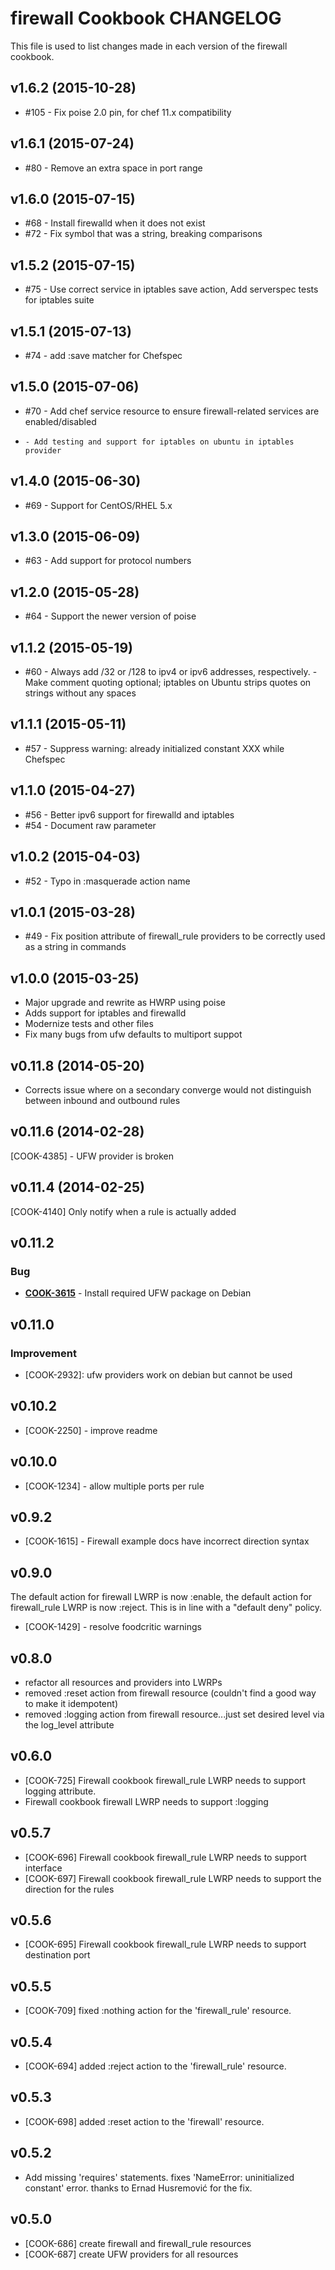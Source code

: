 firewall Cookbook CHANGELOG
=======================
This file is used to list changes made in each version of the firewall cookbook.

v1.6.2 (2015-10-28)
-------------------
* #105 - Fix poise 2.0 pin, for chef 11.x compatibility

v1.6.1 (2015-07-24)
-------------------
* #80 - Remove an extra space in port range

v1.6.0 (2015-07-15)
-------------------
* #68 - Install firewalld when it does not exist
* #72 - Fix symbol that was a string, breaking comparisons

v1.5.2 (2015-07-15)
-------------------
* #75 - Use correct service in iptables save action, Add serverspec tests for iptables suite

v1.5.1 (2015-07-13)
-------------------
* #74 - add :save matcher for Chefspec

v1.5.0 (2015-07-06)
-------------------

* #70 - Add chef service resource to ensure firewall-related services are enabled/disabled
*     - Add testing and support for iptables on ubuntu in iptables provider

v1.4.0 (2015-06-30)
-------------------

* #69 - Support for CentOS/RHEL 5.x

v1.3.0 (2015-06-09)
-------------------
* #63 - Add support for protocol numbers

v1.2.0 (2015-05-28)
-------------------
* #64 - Support the newer version of poise

v1.1.2 (2015-05-19)
-------------------
* #60 - Always add /32 or /128 to ipv4 or ipv6 addresses, respectively.
      - Make comment quoting optional; iptables on Ubuntu strips quotes on strings without any spaces

v1.1.1 (2015-05-11)
-------------------
* #57 - Suppress warning: already initialized constant XXX while Chefspec

v1.1.0 (2015-04-27)
-------------------
* #56 - Better ipv6 support for firewalld and iptables
* #54 - Document raw parameter

v1.0.2 (2015-04-03)
-------------------
* #52 - Typo in :masquerade action name

v1.0.1 (2015-03-28)
-------------------
* #49 - Fix position attribute of firewall_rule providers to be correctly used as a string in commands

v1.0.0 (2015-03-25)
-------------------
* Major upgrade and rewrite as HWRP using poise
* Adds support for iptables and firewalld
* Modernize tests and other files
* Fix many bugs from ufw defaults to multiport suppot

v0.11.8 (2014-05-20)
--------------------
* Corrects issue where on a secondary converge would not distinguish between inbound and outbound rules


v0.11.6 (2014-02-28)
--------------------
[COOK-4385] - UFW provider is broken


v0.11.4 (2014-02-25)
--------------------
[COOK-4140] Only notify when a rule is actually added


v0.11.2
-------
### Bug
- **[COOK-3615](https://tickets.opscode.com/browse/COOK-3615)** - Install required UFW package on Debian

v0.11.0
-------
### Improvement
- [COOK-2932]: ufw providers work on debian but cannot be used

v0.10.2
-------
- [COOK-2250] - improve readme

v0.10.0
------
- [COOK-1234] - allow multiple ports per rule

v0.9.2
------
- [COOK-1615] - Firewall example docs have incorrect direction syntax

v0.9.0
------
The default action for firewall LWRP is now :enable, the default action for firewall_rule LWRP is now :reject. This is in line with a "default deny" policy.

- [COOK-1429] - resolve foodcritic warnings

v0.8.0
------
- refactor all resources and providers into LWRPs
- removed :reset action from firewall resource (couldn't find a good way to make it idempotent)
- removed :logging action from firewall resource...just set desired level via the log_level attribute

v0.6.0
------
- [COOK-725] Firewall cookbook firewall_rule LWRP needs to support logging attribute.
- Firewall cookbook firewall LWRP needs to support :logging

v0.5.7
------
- [COOK-696] Firewall cookbook firewall_rule LWRP needs to support interface
- [COOK-697] Firewall cookbook firewall_rule LWRP needs to support the direction for the rules

v0.5.6
------
- [COOK-695] Firewall cookbook firewall_rule LWRP needs to support destination port

v0.5.5
------
- [COOK-709] fixed :nothing action for the 'firewall_rule' resource.

v0.5.4
------
- [COOK-694] added :reject action to the 'firewall_rule' resource.

v0.5.3
------
- [COOK-698] added :reset action to the 'firewall' resource.

v0.5.2
------
- Add missing 'requires' statements. fixes 'NameError: uninitialized constant' error.
thanks to Ernad Husremović for the fix.

v0.5.0
------
- [COOK-686] create firewall and firewall_rule resources
- [COOK-687] create UFW providers for all resources
